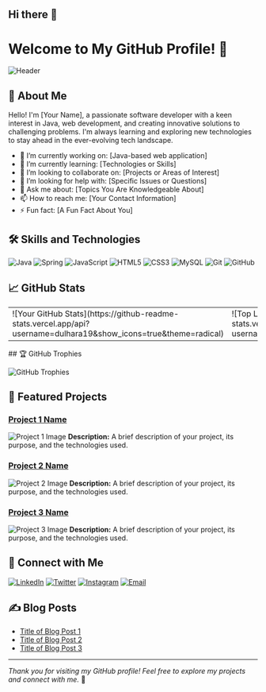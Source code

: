 ## Hi there 👋

<!--
**dulhara19/dulhara19** is a ✨ _special_ ✨ repository because its `README.md` (this file) appears on your GitHub profile.

Here are some ideas to get you started:

- 🔭 I’m currently working on ...
- 🌱 I’m currently learning ...
- 👯 I’m looking to collaborate on ...
- 🤔 I’m looking for help with ...
- 💬 Ask me about ...
- 📫 How to reach me: ...
- 😄 Pronouns: ...
- ⚡ Fun fact: ...
-->
# Welcome to My GitHub Profile! 👋

![Header](https://your-image-link-here)

## 🚀 About Me

Hello! I'm [Your Name], a passionate software developer with a keen interest in Java, web development, and creating innovative solutions to challenging problems. I'm always learning and exploring new technologies to stay ahead in the ever-evolving tech landscape.

- 🔭 I’m currently working on: [Java-based web application]
- 🌱 I’m currently learning: [Technologies or Skills]
- 👯 I’m looking to collaborate on: [Projects or Areas of Interest]
- 🤔 I’m looking for help with: [Specific Issues or Questions]
- 💬 Ask me about: [Topics You Are Knowledgeable About]
- 📫 How to reach me: [Your Contact Information]
- ⚡ Fun fact: [A Fun Fact About You]

## 🛠️ Skills and Technologies

![Java](https://img.shields.io/badge/Java-ED8B00?style=for-the-badge&logo=java&logoColor=white)
![Spring](https://img.shields.io/badge/Spring-6DB33F?style=for-the-badge&logo=spring&logoColor=white)
![JavaScript](https://img.shields.io/badge/JavaScript-323330?style=for-the-badge&logo=javascript&logoColor=F7DF1E)
![HTML5](https://img.shields.io/badge/HTML5-E34F26?style=for-the-badge&logo=html5&logoColor=white)
![CSS3](https://img.shields.io/badge/CSS3-1572B6?style=for-the-badge&logo=css3&logoColor=white)
![MySQL](https://img.shields.io/badge/MySQL-00000F?style=for-the-badge&logo=mysql&logoColor=white)
![Git](https://img.shields.io/badge/Git-F05032?style=for-the-badge&logo=git&logoColor=white)
![GitHub](https://img.shields.io/badge/GitHub-100000?style=for-the-badge&logo=github&logoColor=white)

## 📈 GitHub Stats
<table>
  <tr><td>
![Your GitHub Stats](https://github-readme-stats.vercel.app/api?username=dulhara19&show_icons=true&theme=radical)
</td> 
<td>
![Top Languages](https://github-readme-stats.vercel.app/api/top-langs/?username=dulhara19&layout=compact&theme=radical)
</td>    
</tr>
</table>
## 🏆 GitHub Trophies

![GitHub Trophies](https://github-profile-trophy.vercel.app/?username=dulhara19&theme=radical)

## 📂 Featured Projects

### [Project 1 Name](https://github.com/dulhara19/Java_WebApp-template-)
![Project 1 Image](https://your-project-image-link-here)
**Description:** A brief description of your project, its purpose, and the technologies used.

### [Project 2 Name](https://github.com/your-github-username/project-2-repo)
![Project 2 Image](https://your-project-image-link-here)
**Description:** A brief description of your project, its purpose, and the technologies used.

### [Project 3 Name](https://github.com/your-github-username/project-3-repo)
![Project 3 Image](https://your-project-image-link-here)
**Description:** A brief description of your project, its purpose, and the technologies used.

## 🤝 Connect with Me

[![LinkedIn](https://img.shields.io/badge/LinkedIn-0077B5?style=for-the-badge&logo=linkedin&logoColor=white)](https://linkedin.com/in/your-linkedin-username)
[![Twitter](https://img.shields.io/badge/Twitter-1DA1F2?style=for-the-badge&logo=twitter&logoColor=white)](https://twitter.com/your-twitter-username)
[![Instagram](https://img.shields.io/badge/Instagram-E4405F?style=for-the-badge&logo=instagram&logoColor=white)](https://instagram.com/your-instagram-username)
[![Email](https://img.shields.io/badge/Email-D14836?style=for-the-badge&logo=gmail&logoColor=white)](mailto:your-email@example.com)

## ✍️ Blog Posts

<!-- BLOG-POST-LIST:START -->
- [Title of Blog Post 1](https://your-blog-link-1)
- [Title of Blog Post 2](https://your-blog-link-2)
- [Title of Blog Post 3](https://your-blog-link-3)
<!-- BLOG-POST-LIST:END -->

---
*Thank you for visiting my GitHub profile! Feel free to explore my projects and connect with me.* 🚀
